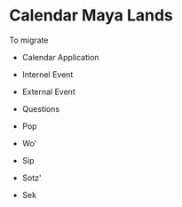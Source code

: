 # Calendar Maya Lands

To migrate

- Calendar Application
- Internel Event
- External Event
- Questions

- Pop
- Wo'
- Sip
- Sotz'
- Sek